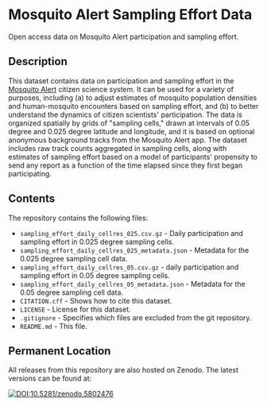 # Mosquito Alert Sampling Effort Data
Open access data on Mosquito Alert participation and sampling effort.

## Description

This dataset contains data on participation and sampling effort in the [Mosquito Alert](http://www.mosquitoalert.com/) citizen science system. It can be used for a variety of purposes, including (a) to adjust estimates of mosquito population densities and human-mosquito encounters based on sampling effort, and (b) to better understand the dynamics of citizen scientists' participation. The data is organized spatially by grids of "sampling cells," drawn at intervals of 0.05 degree and 0.025 degree latitude and longitude, and it is based on optional anonymous background tracks from the Mosquito Alert app. The dataset includes raw track counts aggregated in sampling cells, along with estimates of sampling effort based on a model of participants' propensity to send any report as a function of the time elapsed since they first began participating.

## Contents

The repository contains the following files:

* `sampling_effort_daily_cellres_025.csv.gz` - Daily participation and sampling effort in 0.025 degree sampling cells.
* `sampling_effort_daily_cellres_025_metadata.json` - Metadata for the 0.025 degree sampling cell data. 
* `sampling_effort_daily_cellres_05.csv.gz` - daily participation and sampling effort in 0.05 degree sampling cells.
* `sampling_effort_daily_cellres_05_metadata.json` - Metadata for the 0.05 degree sampling cell data. 
* `CITATION.cff` - Shows how to cite this dataset.
* `LICENSE` - License for this dataset.
* `.gitignore` - Specifies which files are excluded from the git repository.
* `README.md` - This file.

## Permanent Location

All releases from this repository are also hosted on Zenodo. The latest versions can be found at:

[![DOI:10.5281/zenodo.5802476](https://zenodo.org/badge/DOI/10.5281/zenodo.5802476.svg)](https://doi.org10.5281/zenodo.5802476)



